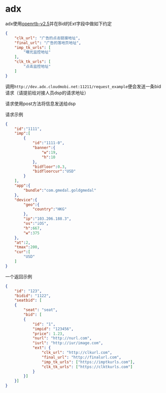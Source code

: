 # adx


adx使用[openrtb-v2.5](./doc/openrtb-v2.5.pdf)并在Bid的Ext字段中做如下约定

```json
{
    "clk_url": "广告的点击链接地址",
    "final_url": "广告的落地页地址",
    "imp_tk_urls": [
        "曝光监控地址"
    ],
    "clk_tk_urls": [
        "点击监控地址"
    ]
}
```
调用`http://dev.adx.cloudmobi.net:11211/request_example`便会发送一条bid请求（请提前给对接人员dsp的请求地址）

请求使用post方法将信息发送给dsp

请求示例

```json
{
    "id":"1111",
    "imp":[
        {
            "id":"1111-0",
            "banner":{
                "w":19,
                "h":10
            },
            "bidfloor":0.3,
            "bidfloorcur":"USD"
        }
    ],
    "app":{
        "bundle":"com.gmedal.goldgmedal"
    },
    "device":{
        "geo":{
            "country":"HKG"
        },
        "ip":"103.206.188.3",
        "os":"iOS",
        "h":667,
        "w":375
    },
    "at":2,
    "tmax":200,
    "cur":[
        "USD"
    ]
}
```

一个返回示例

```json
{
    "id": "123",
    "bidid": "1122",
    "seatbid": [
    {
        "seat": "seat",
        "bid": [
        {
            "id": "1",
            "impid": "123456",
            "price": 1.23,
            "nurl": "http://nurl.com",
            "iurl": "http://iur/image.com",
            "ext": {
                "clk_url": "http://clkurl.com",
                "final_url": "http://finalurl.com",
                "imp_tk_urls": ["https://imptkurls.com"],
                "clk_tk_urls": ["https://clktkurls.com"]
	        }
        }]
    }]
}
```
